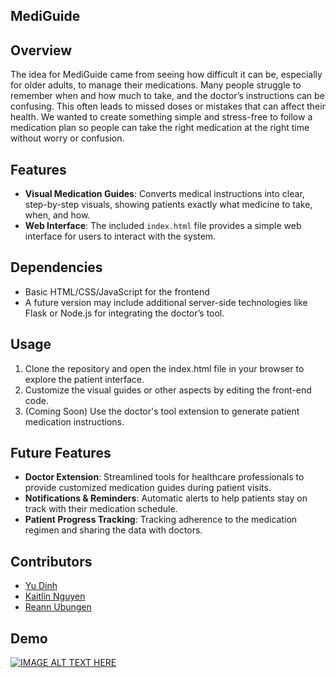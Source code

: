 ## MediGuide

## Overview

The idea for MediGuide came from seeing how difficult it can be, especially for older adults, to manage their medications. Many people struggle to remember when and how much to take, and the doctor’s instructions can be confusing. This often leads to missed doses or mistakes that can affect their health. We wanted to create something simple and stress-free to follow a medication plan so people can take the right medication at the right time without worry or confusion.

## Features
- **Visual Medication Guides**: Converts medical instructions into clear, step-by-step visuals, showing patients exactly what medicine to take, when, and how.
- **Web Interface**: The included `index.html` file provides a simple web interface for users to interact with the system.

## Dependencies
- Basic HTML/CSS/JavaScript for the frontend
- A future version may include additional server-side technologies like Flask or Node.js for integrating the doctor’s tool.

## Usage
1. Clone the repository and open the index.html file in your browser to explore the patient interface.
2. Customize the visual guides or other aspects by editing the front-end code.
3. (Coming Soon) Use the doctor's tool extension to generate patient medication instructions.

## Future Features
- **Doctor Extension**: Streamlined tools for healthcare professionals to provide customized medication guides during patient visits.
- **Notifications & Reminders**: Automatic alerts to help patients stay on track with their medication schedule.
- **Patient Progress Tracking**: Tracking adherence to the medication regimen and sharing the data with doctors.

## Contributors
- [Yu Dinh](https://www.linkedin.com/in/dudinh1/)
- [Kaitlin Nguyen](https://www.linkedin.com/in/kaitlin-nguyen-57201620a/)
- [Reann Ubungen](https://www.linkedin.com/in/reannubungen/)

## Demo
[![IMAGE ALT TEXT HERE](https://img.youtube.com/vi/oGuZSHe6BY0/0.jpg)](https://www.youtube.com/watch?v=oGuZSHe6BY0)
